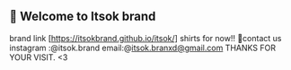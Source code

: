 🛒 Welcome to Itsok brand
-----------
brand link [https://itsokbrand.github.io/itsok/]
shirts for now!!
📨contact us 
instagram :@itsok.brand
email:@itsok.branxd@gmail.com
THANKS FOR YOUR VISIT. <3
